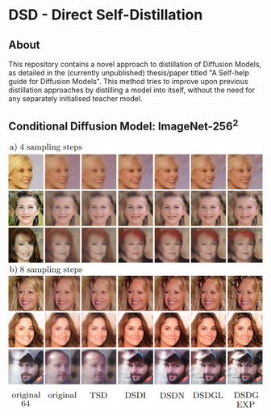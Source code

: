 # DSD - Direct Self-Distillation

## About

This repository contains a novel approach to distillation of Diffusion Models, as detailed in the (currently unpublished) thesis/paper titled "A Self-help guide for Diffusion Models". This method tries to improve upon previous distillation approaches by distilling a model into itself, without the need for any separately initialised teacher model.

## Conditional Diffusion Model: ImageNet-$256^2$

![alt text](https://github.com/Pmobilee/DSD/blob/main/readme/Celeb.png?raw=true)
